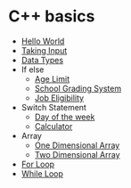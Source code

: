 # C++ basics
- [Hello World](https://github.com/aniketrepo/data-structures-and-algorithms/blob/main/code/HelloWorld.cpp)
- [Taking Input](https://github.com/aniketrepo/data-structures-and-algorithms/blob/main/code/TakingInput.cpp)
- [Data Types](https://github.com/aniketrepo/data-structures-and-algorithms/blob/main/code/DataType.cpp)
- If else
	- [Age Limit](https://github.com/aniketrepo/data-structures-and-algorithms/blob/main/code/IfElse.cpp)
	- [School Grading System](https://github.com/aniketrepo/data-structures-and-algorithms/blob/main/code/SchoolGradingSystem.cpp)
	- [Job Eligibility](https://github.com/aniketrepo/data-structures-and-algorithms/blob/main/code/JobEligiblity.cpp)
- Switch Statement
	- [Day of the week](https://github.com/aniketrepo/data-structures-and-algorithms/blob/main/code/DayOfWeek.cpp)
	- [Calculator](https://github.com/aniketrepo/data-structures-and-algorithms/blob/main/code/Calculator.cpp)
- Array
	- [One Dimensional Array](https://github.com/aniketrepo/data-structures-and-algorithms/blob/main/code/1DArray.cpp)
	- [Two Dimensional Array](https://github.com/aniketrepo/data-structures-and-algorithms/blob/main/code/2DArray.cpp)
- [For Loop](https://github.com/aniketrepo/data-structures-and-algorithms/blob/main/code/ForLoop.cpp)
- [While Loop](https://github.com/aniketrepo/data-structures-and-algorithms/blob/main/code/WhileLoop.cpp)